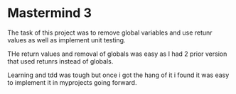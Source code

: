 #   Mastermind 3

The task of this project was to remove global variables and use retunr values as
well as implement unit testing. 

THe return values and removal of globals was easy as I had 2 prior version that
used retunrs instead of globals.

Learning and tdd was tough but once i got the hang of it i found it was easy to 
implement it in myprojects going forward.